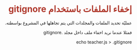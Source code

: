 <div  dir="rtl">  <h1  style="color:#B03A2E"  >  إخفاء الملفات باستخدام gitignore </h1>
 <p> عمليّة تحديد الملفات والمجلدات التي يتم تجاهلها في المشروع بواسطته. </p>
 <p>   فمثلا عندما نريد اخفاء ملف داخل مجلد .gitignore   </p>

  <p> echo teacher.js > .gitignore </p>
  </div>